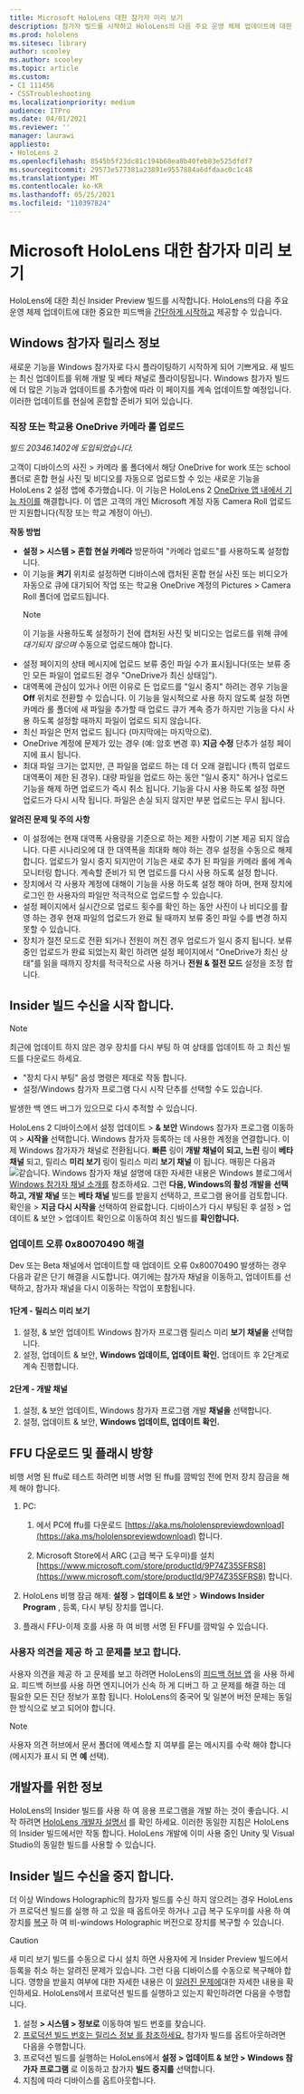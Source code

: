 ```yaml
---
title: Microsoft HoloLens 대한 참가자 미리 보기
description: 참가자 빌드를 시작하고 HoloLens의 다음 주요 운영 체제 업데이트에 대한 중요한 피드백을 제공하는 방법을 알아봅니다.
ms.prod: hololens
ms.sitesec: library
author: scooley
ms.author: scooley
ms.topic: article
ms.custom:
- CI 111456
- CSSTroubleshooting
ms.localizationpriority: medium
audience: ITPro
ms.date: 04/01/2021
ms.reviewer: ''
manager: laurawi
appliesto:
- HoloLens 2
ms.openlocfilehash: 8545b5f23dc81c194b68ea8b40feb83e525dfdf7
ms.sourcegitcommit: 29573e577381a23891e9557884a6dfdaac0c1c48
ms.translationtype: MT
ms.contentlocale: ko-KR
ms.lasthandoff: 05/25/2021
ms.locfileid: "110397824"
---
```

# <a name="insider-preview-for-microsoft-hololens"></a>Microsoft HoloLens 대한 참가자 미리 보기

HoloLens에 대한 최신 Insider Preview 빌드를 시작합니다. HoloLens의 다음 주요 운영 체제 업데이트에 대한 중요한 피드백을 [간단하게 시작하고](hololens-insider.md#start-receiving-insider-builds) 제공할 수 있습니다.

## <a name="windows-insider-release-notes"></a>Windows 참가자 릴리스 정보

새로운 기능을 Windows 참가자로 다시 플라이팅하기 시작하게 되어 기쁘게요. 새 빌드는 최신 업데이트를 위해 개발 및 베타 채널로 플라이팅됩니다. Windows 참가자 빌드에 더 많은 기능과 업데이트를 추가함에 따라 이 페이지를 계속 업데이트할 예정입니다. 이러한 업데이트를 현실에 혼합할 준비가 되어 있습니다. 

### <a name="onedrive-for-work-or-school-camera-roll-upload"></a>직장 또는 학교용 OneDrive 카메라 롤 업로드

*빌드 20346.1402에 도입되었습니다.*

고객이 디바이스의 사진 > 카메라 롤 폴더에서 해당 OneDrive for work 또는 school 폴더로 혼합 현실 사진 및 비디오를 자동으로 업로드할 수 있는 새로운 기능을 HoloLens 2 설정 앱에 추가했습니다. 이 기능은 HoloLens 2 [OneDrive 앱 내에서 기능 차이를](holographic-photos-and-videos.md#share-your-mixed-reality-photos-and-videos) 해결합니다. 이 앱은 고객의 개인 Microsoft 계정 자동 Camera Roll 업로드만 지원합니다(직장 또는 학교 계정이 아닌).

**작동 방법**

- **설정 > 시스템 > 혼합 현실 카메라** 방문하여 "카메라 업로드"를 사용하도록 설정합니다.
- 이 기능을 **켜기** 위치로 설정하면 디바이스에 캡처된 혼합 현실 사진 또는 비디오가 자동으로 큐에 대기되어 작업 또는 학교용 OneDrive 계정의 Pictures > Camera Roll 폴더에 업로드됩니다.
    >[!NOTE]
    >이 기능을 사용하도록 설정하기 전에 캡처된 사진 및 비디오는 업로드를 위해 큐에 *대기되지 않으며* 수동으로 업로드해야 합니다.
- 설정 페이지의 상태 메시지에 업로드 보류 중인 파일 수가 표시됩니다(또는 보류 중인 모든 파일이 업로드된 경우 "OneDrive가 최신 상태임").
- 대역폭에 관심이 있거나 어떤 이유로 든 업로드를 "일시 중지" 하려는 경우 기능을 **Off** 위치로 전환할 수 있습니다. 이 기능을 일시적으로 사용 하지 않도록 설정 하면 카메라 롤 폴더에 새 파일을 추가할 때 업로드 큐가 계속 증가 하지만 기능을 다시 사용 하도록 설정할 때까지 파일이 업로드 되지 않습니다.
- 최신 파일은 먼저 업로드 됩니다 (마지막에는 마지막으로).
- OneDrive 계정에 문제가 있는 경우 (예: 암호 변경 후) **지금 수정** 단추가 설정 페이지에 표시 됩니다.
- 최대 파일 크기는 없지만, 큰 파일을 업로드 하는 데 더 오래 걸립니다 (특히 업로드 대역폭이 제한 된 경우). 대량 파일을 업로드 하는 동안 "일시 중지" 하거나 업로드 기능을 해제 하면 업로드가 즉시 취소 됩니다. 기능을 다시 사용 하도록 설정 하면 업로드가 다시 시작 됩니다. 파일은 손실 되지 않지만 부분 업로드는 무시 됩니다.

**알려진 문제 및 주의 사항**

- 이 설정에는 현재 대역폭 사용량을 기준으로 하는 제한 사항이 기본 제공 되지 않습니다. 다른 시나리오에 대 한 대역폭을 최대화 해야 하는 경우 설정을 수동으로 해제 합니다. 업로드가 일시 중지 되지만이 기능은 새로 추가 된 파일을 카메라 롤에 계속 모니터링 합니다. 계속할 준비가 되 면 업로드를 다시 사용 하도록 설정 합니다.
- 장치에서 각 사용자 계정에 대해이 기능을 사용 하도록 설정 해야 하며, 현재 장치에 로그인 한 사용자의 파일만 적극적으로 업로드할 수 있습니다.
- 설정 페이지에서 실시간으로 업로드 횟수를 확인 하는 동안 사진이 나 비디오를 촬영 하는 경우 현재 파일의 업로드가 완료 될 때까지 보류 중인 파일 수를 변경 하지 못할 수 있습니다.
- 장치가 절전 모드로 전환 되거나 전원이 꺼진 경우 업로드가 일시 중지 됩니다. 보류 중인 업로드가 완료 되었는지 확인 하려면 설정 페이지에서 "OneDrive가 최신 상태"를 읽을 때까지 장치를 적극적으로 사용 하거나 **전원 & 절전 모드** 설정을 조정 합니다.

## <a name="start-receiving-insider-builds"></a>Insider 빌드 수신을 시작 합니다.
> [!NOTE]
> 최근에 업데이트 하지 않은 경우 장치를 다시 부팅 하 여 상태를 업데이트 하 고 최신 빌드를 다운로드 하세요.
> - "장치 다시 부팅" 음성 명령은 제대로 작동 합니다. 
> - 설정/Windows 참가자 프로그램 다시 시작 단추를 선택할 수도 있습니다.
>
> 발생한 백 엔드 버그가 있으므로 다시 추적할 수 있습니다.

HoloLens 2 디바이스에서 설정 업데이트   >  **& 보안** Windows 참가자 프로그램 이동하여  >   **시작을** 선택합니다. Windows 참가자 등록하는 데 사용한 계정을 연결합니다.
이제 Windows 참가자가 채널로 전환됩니다. **빠른** 링이 **개발 채널이** **되고, 느린** 링이 **베타 채널** 되고, 릴리스 **미리 보기** 링이 릴리스 미리 **보기 채널** 이 됩니다. 매핑은 다음과 ![ 같습니다. Windows 참가자 채널 ](images/WindowsInsiderChannels.png) 설명에 대한 자세한 내용은 Windows 블로그에서 [Windows 참가자 채널 소개를](https://blogs.windows.com/windowsexperience/2020/06/15/introducing-windows-insider-channels) 참조하세요.
그런 **다음, Windows의 활성 개발을** **선택하고, 개발 채널** 또는 **베타 채널** 빌드를 받을지 선택하고, 프로그램 용어를 검토합니다.
확인을 > **지금 다시 시작을** 선택하여 완료합니다. 디바이스가 다시 부팅된 후 설정 > 업데이트 & 보안 > 업데이트 확인으로 이동하여 최신 빌드를 **확인합니다.**
### <a name="update-error-0x80070490-work-around"></a>업데이트 오류 0x80070490 해결
Dev 또는 Beta 채널에서 업데이트할 때 업데이트 오류 0x80070490 발생하는 경우 다음과 같은 단기 해결을 시도합니다. 여기에는 참가자 채널을 이동하고, 업데이트를 선택하고, 참가자 채널을 다시 이동하는 작업이 포함됩니다.
#### <a name="stage-one---release-preview"></a>1단계 - 릴리스 미리 보기
1.  설정, & 보안 업데이트 Windows 참가자 프로그램 릴리스 미리 **보기 채널을** 선택합니다.
2.  설정, 업데이트 & 보안, **Windows 업데이트, 업데이트 확인.** 업데이트 후 2단계로 계속 진행합니다.
#### <a name="stage-two---dev-channel"></a>2단계 - 개발 채널
1. 설정, & 보안 업데이트, Windows 참가자 프로그램 개발 **채널을** 선택합니다.
2. 설정, 업데이트 & 보안, **Windows 업데이트, 업데이트 확인.**
## <a name="ffu-download-and-flash-directions"></a>FFU 다운로드 및 플래시 방향
비행 서명 된 ffu로 테스트 하려면 비행 서명 된 ffu를 깜박임 전에 먼저 장치 잠금을 해제 해야 합니다.
1. PC:
    1. 에서 PC에 ffu를 다운로드 [https://aka.ms/hololenspreviewdownload](https://aka.ms/hololenspreviewdownload) 합니다.
    
    1. Microsoft Store에서 ARC (고급 복구 도우미)를 설치 [https://www.microsoft.com/store/productId/9P74Z35SFRS8](https://www.microsoft.com/store/productId/9P74Z35SFRS8) 합니다.
    
1. HoloLens 비행 잠금 해제: **설정**  >  **업데이트 & 보안**  >  **Windows Insider Program** , 등록, 다시 부팅 장치를 엽니다.
1. 플래시 FFU-이제 호를 사용 하 여 비행 서명 된 FFU를 깜박일 수 있습니다.
### <a name="provide-feedback-and-report-issues"></a>사용자 의견을 제공 하 고 문제를 보고 합니다.
사용자 의견을 제공 하 고 문제를 보고 하려면 HoloLens의 [피드백 허브 앱](hololens-feedback.md) 을 사용 하세요. 피드백 허브를 사용 하면 엔지니어가 신속 하 게 디버그 하 고 문제를 해결 하는 데 필요한 모든 진단 정보가 포함 됩니다.  HoloLens의 중국어 및 일본어 버전 문제는 동일한 방식으로 보고 되어야 합니다.
> [!NOTE]
> 사용자 의견 허브에서 문서 폴더에 액세스할 지 여부를 묻는 메시지를 수락 해야 합니다 (메시지가 표시 되 면 **예** 선택).
## <a name="note-for-developers"></a>개발자를 위한 정보
HoloLens의 Insider 빌드를 사용 하 여 응용 프로그램을 개발 하는 것이 좋습니다.  시작 하려면 [HoloLens 개발자 설명서](https://developer.microsoft.com/windows/mixed-reality/development) 를 확인 하세요. 이러한 동일한 지침은 HoloLens의 Insider 빌드에서만 작동 합니다.  HoloLens 개발에 이미 사용 중인 Unity 및 Visual Studio의 동일한 빌드를 사용할 수 있습니다.
## <a name="stop-receiving-insider-builds"></a>Insider 빌드 수신을 중지 합니다.
더 이상 Windows Holographic의 참가자 빌드를 수신 하지 않으려는 경우 HoloLens가 프로덕션 빌드를 실행 하 고 있을 때 옵트아웃 하거나 고급 복구 도우미를 사용 하 여 장치를 [복구](hololens-recovery.md) 하 여 비-windows Holographic 버전으로 장치를 복구할 수 있습니다.
> [!CAUTION]
> 새 미리 보기 빌드를 수동으로 다시 설치 하면 사용자에 게 Insider Preview 빌드에서 등록을 취소 하는 알려진 문제가 있습니다. 그런 다음 디바이스를 수동으로 복구해야 합니다. 영향을 받을지 여부에 대한 자세한 내용은 이 [알려진 문제에](https://docs.microsoft.com/hololens/hololens-known-issues?source=docs#blue-screen-is-shown-after-unenrolling-from-insider-preview-builds-on-a-device-reflashed-with-a-insider-build)대한 자세한 내용을 확인하세요.
HoloLens에서 프로덕션 빌드를 실행하고 있는지 확인하려면 다음을 수행합니다.
1. 설정 **> 시스템 > 정보로** 이동하여 빌드 번호를 찾습니다.
1. [프로덕션 빌드 번호는 릴리스 정보 를 참조하세요.](hololens-release-notes.md)
참가자 빌드를 옵트아웃하려면 다음을 수행합니다.
1. 프로덕션 빌드를 실행하는 HoloLens에서 **설정 > 업데이트 & 보안 > Windows 참가자 프로그램** 로 이동하고 참가자 **빌드 중지를** 선택합니다.
1. 지침에 따라 디바이스를 옵트아웃합니다.
